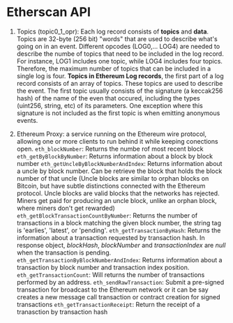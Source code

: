 # Etherscan API 

1. Topics (topic0_1_opr): Each log record consists of **topics** and **data**. Topics are 32-byte (256 bit) "words" that are used to describe what's going on in an event. Different opcodes (LOG0,... LOG4) are needed to describe the numbe of topics that need to be included in the log record. For instance, LOG1 includes one topic, while LOG4 includes four topics. Therefore, the maximum number of topics that can be included in a single log is four. **Topics in Ethereum Log records**, the first part of a log record consists of an array of topics. These topics are used to describe the event. The first topic usually consists of the signature (a keccak256 hash) of the name of the even that occured, including the types (uint256, string, etc) of its parameters. One exception where this signature is not included as the first topic is when emitting anonymous events. 

2. Ethereum Proxy: a service running on the Ethereum wire protocol, allowing one or more clients to run behind it while keeping conections open.
 `eth_blockNumber`: Returns the numbe rof most recent block
 `eth_getByBlockByNumber`: Returns information about a block by block number
 `eth_getUncleByBlockNumberAndIndex`: Returns information about a uncle by block number. Can be retrieve the block that holds the block number of that uncle (Uncle blocks are similar to orphan blocks on Bitcoin, but have subtle distinctions connected with the Ethereum protocol. Uncle blocks are valid blocks that the networks has rejected. Miners get paid for producing an uncle block, unlike an orphan block, where miners don't get rewarded)
 `eth_getBlockTransactionCountByNumber`: Returns the number of transactions in a block matching the given block number, the string tag is 'earlies', 'latest', or 'pending'.
 `eth_getTransactionByHash`: Returns the information about a transaction requested by transaction hash. In response object, *blockHash*, *blockNumber* and *transactionIndex* are *null* when the transaction is pending.
 `eth_getTransactionByBlockNumberAndIndex`: Returns information about a transaction by block number and transaction index position.
 `eth_getTransactionCount`: Will returns the number of transactions performed by an address. 
 `eth_sendRawTransaction`: Submit a pre-signed transaction for broadcast to the Ethereum network or it can be say creates a new message call transaction or contract creation for signed transactions
 `eth_getTransactionReceipt`: Return the receipt of a tranasction by transaction hash